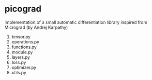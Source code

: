 # picograd

Implementation of a small automatic differentiation library inspired from Micrograd (by Andrej Karpathy)

1. tensor.py
2. operations.py
3. functions.py
4. module.py
5. layers.py
6. loss.py
7. optimizer.py
8. utils.py